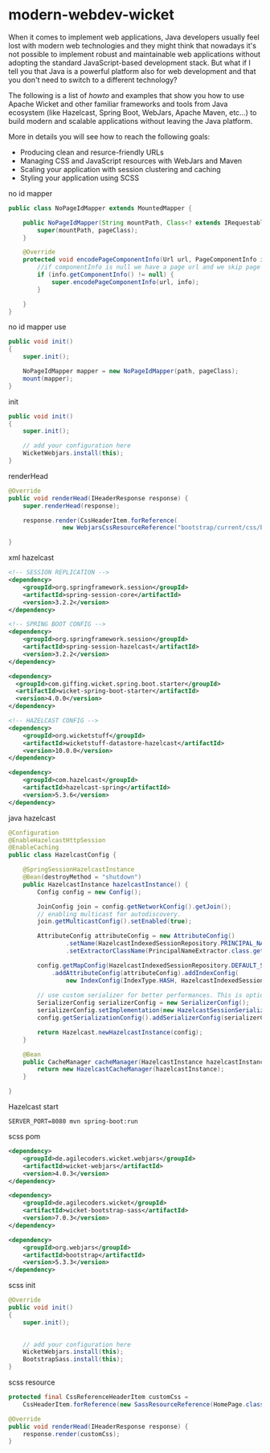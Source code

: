 # modern-webdev-wicket


When it comes to implement web applications, Java developers usually feel lost with modern web technologies and they might think that nowadays it's not possible to implement robust and maintainable web applications without adopting the standard JavaScript-based development stack. But what if I tell you that Java is a powerful platform also for web development and that you don't need to switch to a different technology?

The following is a list of _howto_ and examples that show you how to use Apache Wicket and other familiar frameworks and tools from Java ecosystem (like Hazelcast, Spring Boot, WebJars, Apache Maven, etc...) to build modern and scalable applications without leaving the Java platform.

More in details you will see how to reach the following goals:

- Producing clean and resurce-friendly URLs
- Managing CSS and JavaScript resources with WebJars and Maven
- Scaling your application with session clustering and caching
- Styling your application using SCSS


no id mapper

```java
public class NoPageIdMapper extends MountedMapper {

    public NoPageIdMapper(String mountPath, Class<? extends IRequestablePage> pageClass) {
        super(mountPath, pageClass);
    }

    @Override
    protected void encodePageComponentInfo(Url url, PageComponentInfo info) {
        //if componentInfo is null we have a page url and we skip page parameters, otherwise we keep them
        if (info.getComponentInfo() != null) {
            super.encodePageComponentInfo(url, info);
        }

    }
}
```
no id mapper use


```java
public void init()
{
	super.init();

	NoPageIdMapper mapper = new NoPageIdMapper(path, pageClass);
	mount(mapper);
}
```

init

```java
public void init()
{
	super.init();

	// add your configuration here
	WicketWebjars.install(this);
}
```

renderHead

```java
@Override
public void renderHead(IHeaderResponse response) {
	super.renderHead(response);

	response.render(CssHeaderItem.forReference(
               new WebjarsCssResourceReference("bootstrap/current/css/bootstrap.min.css")));

}
```

xml hazelcast

```xml
<!-- SESSION REPLICATION -->
<dependency>
    <groupId>org.springframework.session</groupId>
    <artifactId>spring-session-core</artifactId>
    <version>3.2.2</version>
</dependency>

<!-- SPRING BOOT CONFIG -->
<dependency>
    <groupId>org.springframework.session</groupId>
    <artifactId>spring-session-hazelcast</artifactId>
    <version>3.2.2</version>          
</dependency>

<dependency>
  <groupId>com.giffing.wicket.spring.boot.starter</groupId>
  <artifactId>wicket-spring-boot-starter</artifactId>
  <version>4.0.0</version>        
</dependency>

<!-- HAZELCAST CONFIG -->
<dependency>
    <groupId>org.wicketstuff</groupId>
    <artifactId>wicketstuff-datastore-hazelcast</artifactId>
    <version>10.0.0</version>
</dependency>

<dependency>
    <groupId>com.hazelcast</groupId>
    <artifactId>hazelcast-spring</artifactId>
    <version>5.3.6</version>
</dependency>
```

java hazelcast

```java
@Configuration
@EnableHazelcastHttpSession
@EnableCaching
public class HazelcastConfig {

    @SpringSessionHazelcastInstance
    @Bean(destroyMethod = "shutdown")
    public HazelcastInstance hazelcastInstance() {
        Config config = new Config();

        JoinConfig join = config.getNetworkConfig().getJoin();
        // enabling multicast for autodiscovery.
        join.getMulticastConfig().setEnabled(true);

        AttributeConfig attributeConfig = new AttributeConfig()
                .setName(HazelcastIndexedSessionRepository.PRINCIPAL_NAME_ATTRIBUTE)
                .setExtractorClassName(PrincipalNameExtractor.class.getName());

        config.getMapConfig(HazelcastIndexedSessionRepository.DEFAULT_SESSION_MAP_NAME)
            .addAttributeConfig(attributeConfig).addIndexConfig(
                new IndexConfig(IndexType.HASH, HazelcastIndexedSessionRepository.PRINCIPAL_NAME_ATTRIBUTE));
        
        // use custom serializer for better performances. This is optional.
        SerializerConfig serializerConfig = new SerializerConfig();
        serializerConfig.setImplementation(new HazelcastSessionSerializer()).setTypeClass(MapSession.class);
        config.getSerializationConfig().addSerializerConfig(serializerConfig);

        return Hazelcast.newHazelcastInstance(config);
    }

    @Bean
    public CacheManager cacheManager(HazelcastInstance hazelcastInstance) {
        return new HazelcastCacheManager(hazelcastInstance);
    }

}
```

Hazelcast start

```
SERVER_PORT=8080 mvn spring-boot:run
```

scss pom

```xml
<dependency>
    <groupId>de.agilecoders.wicket.webjars</groupId>
    <artifactId>wicket-webjars</artifactId>
    <version>4.0.3</version>
</dependency>

<dependency>
    <groupId>de.agilecoders.wicket</groupId>
    <artifactId>wicket-bootstrap-sass</artifactId>
    <version>7.0.3</version>
</dependency>

<dependency>
    <groupId>org.webjars</groupId>
    <artifactId>bootstrap</artifactId>
    <version>5.3.3</version>
</dependency>
```

scss init

```java
@Override
public void init()
{
    super.init();

   
    // add your configuration here
    WicketWebjars.install(this);
    BootstrapSass.install(this);
}
```

scss resource

```java
protected final CssReferenceHeaderItem customCss = 
    CssHeaderItem.forReference(new SassResourceReference(HomePage.class, "custom-css.scss"));

@Override
public void renderHead(IHeaderResponse response) {
    response.render(customCss);
}
```    

